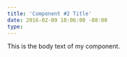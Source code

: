 ```yaml
---
title: 'Component #2 Title'
date: 2016-02-09 18:06:00 -08:00
type: 
---
```


This is the body text of my component.